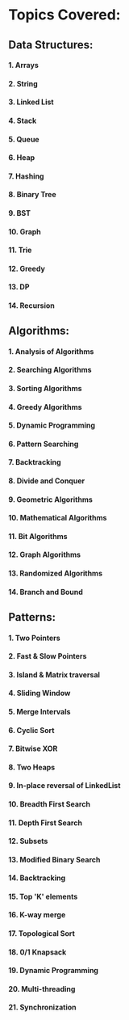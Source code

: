 # Topics Covered:

## Data Structures:

#### 1. Arrays
#### 2. String
#### 3. Linked List
#### 4. Stack
#### 5. Queue
#### 6. Heap
#### 7. Hashing
#### 8. Binary Tree
#### 9. BST
#### 10. Graph
#### 11. Trie
#### 12. Greedy
#### 13. DP
#### 14. Recursion

## Algorithms:

#### 1. Analysis of Algorithms
#### 2. Searching Algorithms
#### 3. Sorting Algorithms
#### 4. Greedy  Algorithms
#### 5. Dynamic Programming
#### 6. Pattern Searching
#### 7. Backtracking
#### 8. Divide and Conquer
#### 9. Geometric Algorithms
#### 10. Mathematical Algorithms
#### 11. Bit Algorithms
#### 12. Graph Algorithms
#### 13. Randomized Algorithms
#### 14. Branch and Bound

## Patterns:

#### 1. Two Pointers
#### 2. Fast & Slow Pointers
#### 3. Island & Matrix traversal
#### 4. Sliding Window
#### 5. Merge Intervals
#### 6. Cyclic Sort
#### 7. Bitwise XOR
#### 8. Two Heaps
#### 9. In-place reversal of LinkedList
#### 10. Breadth First Search
#### 11. Depth First Search
#### 12. Subsets
#### 13. Modified Binary Search
#### 14. Backtracking
#### 15. Top 'K' elements
#### 16. K-way merge
#### 17. Topological Sort
#### 18. 0/1 Knapsack
#### 19. Dynamic Programming
#### 20. Multi-threading
#### 21. Synchronization
